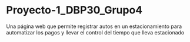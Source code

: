 # Proyecto-1_DBP30_Grupo4
Una página web que permite registrar autos en un estacionamiento para automatizar los pagos y llevar el control del tiempo que lleva estacionado
